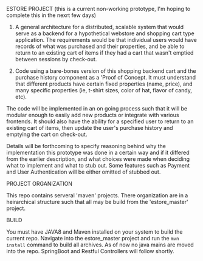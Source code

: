 
ESTORE PROJECT
(this is a current non-working prototype, I'm hoping to complete this in the nexrt few days)

1. A general architecture for a distributed, scalable system that would serve as a backend for a hypothetical webstore and shopping cart type application. The requirements would be that individual users would have records of what was purchased and their properties, and be able to return to an existing cart of items if they had a cart that wasn't emptied between sessions by check-out.


2. Code using a bare-bones version of this shopping backend cart and the purchase history component as a 'Proof of Concept. It must understand that different products have certain fixed properties (name, price), and many specific properties (ie, t-shirt sizes, color of hat, flavor of candy, etc). 


The code will be implemented in an on going process such that it will be modular enough to easily add new products or integrate with various frontends. It should also have the ability for a specified user to return to an existing cart of items, then update the user's purchase history and emptying the cart on check-out.


Details will be forthcoming to specify reasoning behind why the implementation this prototype was done in a certain way and if it differed from the earlier description, and what choices were made when deciding what to implement and what to stub out.  Some features such as Payment and User Authentication will be either omitted of stubbed out.


PROJECT ORGANIZATION

This repo contains serveral 'maven' projects.  There organization are in a heirarchical structure such that all may be build from the 'estore_master' project.


BUILD

You must have JAVA8 and Maven installed on your system to build the current repo.  Navigate into the estore_master project and run the `mvn install` command to build all archives.
As of now no java mains are moved into the repo.  SpringBoot and Restful Controllers will follow shortly.




